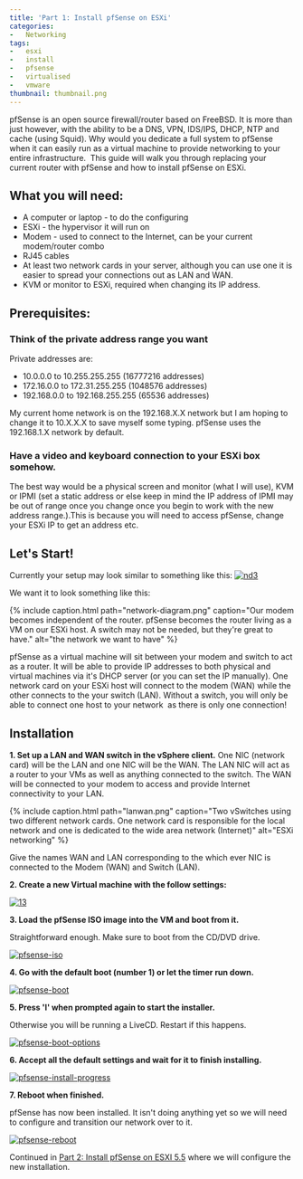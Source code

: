 ```yaml
---
title: 'Part 1: Install pfSense on ESXi'
categories:
-   Networking
tags:
-   esxi
-   install
-   pfsense
-   virtualised
-   vmware
thumbnail: thumbnail.png
---
```


pfSense is an open source firewall/router based on FreeBSD. It is more than just however, with the ability to be a DNS, VPN, IDS/IPS, DHCP, NTP and cache (using Squid). Why would you dedicate a full system to pfSense when it can easily run as a virtual machine to provide networking to your entire infrastructure.  This guide will walk you through replacing your current router with pfSense and how to install pfSense on ESXi.

<!-- more -->

## What you will need:

*   A computer or laptop - to do the configuring
*   ESXi - the hypervisor it will run on
*   Modem - used to connect to the Internet, can be your current modem/router combo
*   RJ45 cables
*   At least two network cards in your server, although you can use one it is easier to spread your connections out as LAN and WAN.
*   KVM or monitor to ESXi, required when changing its IP address.

## Prerequisites:

### Think of the private address range you want

Private addresses are:

*   10.0.0.0 to 10.255.255.255 (16777216 addresses)
*   172.16.0.0 to 172.31.255.255 (1048576 addresses)
*   192.168.0.0 to 192.168.255.255 (65536 addresses)

My current home network is on the 192.168.X.X network but I am hoping to change it to 10.X.X.X to save myself some typing. pfSense uses the 192.168.1.X network by default.

### Have a video and keyboard connection to your ESXi box somehow.

The best way would be a physical screen and monitor (what I will use), KVM or IPMI (set a static address or else keep in mind the IP address of IPMI may be out of range once you change once you begin to work with the new address range.).This is because you will need to access pfSense, change your ESXi IP to get an address etc.

## Let's Start!

Currently your setup may look similar to something like this: [![nd3]({{page.images}}nd3.png)]({{page.images}}nd3.png)

We want it to look something like this:

{% include caption.html path="network-diagram.png" caption="Our modem becomes independent of the router. pfSense becomes the router living as a VM on our ESXi host. A switch may not be needed, but they're great to have." alt="the network we want to have" %}

pfSense as a virtual machine will sit between your modem and switch to act as a router. It will be able to provide IP addresses to both physical and virtual machines via it's DHCP server (or you can set the IP manually). One network card on your ESXi host will connect to the modem (WAN) while the other connects to the your switch (LAN). Without a switch, you will only be able to connect one host to your network  as there is only one connection!

## Installation

**1. Set up a LAN and WAN switch in the vSphere client.** One NIC (network card) will be the LAN and one NIC will be the WAN. The LAN NIC will act as a router to your VMs as well as anything connected to the switch. The WAN will be connected to your modem to access and provide Internet connectivity to your LAN.

{% include caption.html path="lanwan.png" caption="Two vSwitches using two different network cards. One network card is responsible for the local network and one is dedicated to the wide area network (Internet)" alt="ESXi networking" %}

Give the names WAN and LAN corresponding to the which ever NIC is connected to the Modem (WAN) and Switch (LAN).

**2. Create a new Virtual machine with the follow settings:**

[![13]({{page.images}}13.png)]({{page.images}}13.png)

**3. Load the pfSense ISO image into the VM and boot from it.**

Straightforward enough. Make sure to boot from the CD/DVD drive.

[![pfsense-iso]({{page.images}}14.png)]({{page.images}}14.png)

**4. Go with the default boot (number 1) or let the timer run down.**

[![pfsense-boot]({{page.images}}141.png)]({{page.images}}141.png)

**5. Press 'I' when prompted again to start the installer.**

Otherwise you will be running a LiveCD. Restart if this happens.

[![pfsense-boot-options]({{page.images}}142.png)]({{page.images}}142.png)

**6. Accept all the default settings and wait for it to finish installing.**

[![pfsense-install-progress]({{page.images}}143.png)]({{page.images}}143.png)

**7. Reboot when finished.**

pfSense has now been installed. It isn't doing anything yet so we will need to configure and transition our network over to it.

[![pfsense-reboot]({{page.images}}144.png)]({{page.images}}144.png)

Continued in [Part 2: Install pfSense on ESXI 5.5](/part-2-install-pfsense-esxi-5-5/) where we will configure the new installation.
